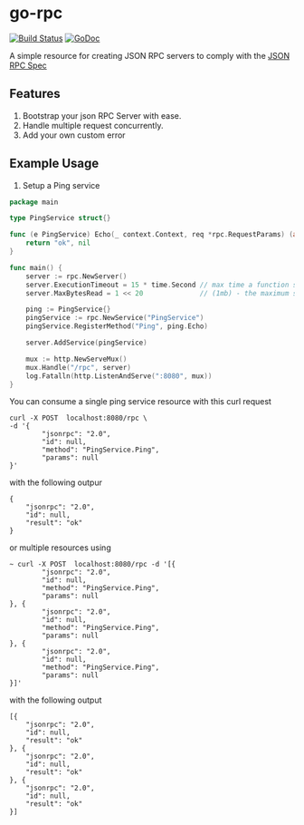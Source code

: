 # go-rpc

[![Build Status](https://github.com/bubunyo/go-rpc/workflows/test-unit/badge.svg)](https://github.com/bubunyo/go-rpc/actions?query=branch%3Amaster+workflow%3Atest-unit)
[![GoDoc](https://godoc.org/github.com/bubunyo/go-rpc?status.svg)](https://pkg.go.dev/github.com/bubunyo/go-rpc)

A simple resource for creating JSON RPC servers to comply with
the [JSON RPC Spec](https://www.jsonrpc.org/specification)

## Features

1. Bootstrap your json RPC Server with ease.
2. Handle multiple request concurrently.
3. Add your own custom error

## Example Usage

1. Setup a Ping service

```go
package main

type PingService struct{}

func (e PingService) Echo(_ context.Context, req *rpc.RequestParams) (any, error) {
	return "ok", nil
}

func main() {
	server := rpc.NewServer()
	server.ExecutionTimeout = 15 * time.Second // max time a function should execute for.
	server.MaxBytesRead = 1 << 20              // (1mb) - the maximum size of the total request payload

	ping := PingService{}
	pingService := rpc.NewService("PingService")
	pingService.RegisterMethod("Ping", ping.Echo)

	server.AddService(pingService)

	mux := http.NewServeMux()
	mux.Handle("/rpc", server)
	log.Fatalln(http.ListenAndServe(":8080", mux))
}
```

You can consume a single ping service resource with this curl request

```shell
curl -X POST  localhost:8080/rpc \
-d '{
        "jsonrpc": "2.0",
        "id": null,
        "method": "PingService.Ping",
        "params": null
}'
```
with the following outpur
```shell
{
	"jsonrpc": "2.0",
	"id": null,
	"result": "ok"
}

```

or multiple resources using 
```shell
~ curl -X POST  localhost:8080/rpc -d '[{
        "jsonrpc": "2.0",
        "id": null,
        "method": "PingService.Ping",
        "params": null
}, {
        "jsonrpc": "2.0",
        "id": null,
        "method": "PingService.Ping",
        "params": null
}, {
        "jsonrpc": "2.0",
        "id": null,
        "method": "PingService.Ping",
        "params": null
}]'
```
with the following output 
```shell
[{
	"jsonrpc": "2.0",
	"id": null,
	"result": "ok"
}, {
	"jsonrpc": "2.0",
	"id": null,
	"result": "ok"
}, {
	"jsonrpc": "2.0",
	"id": null,
	"result": "ok"
}]
```
